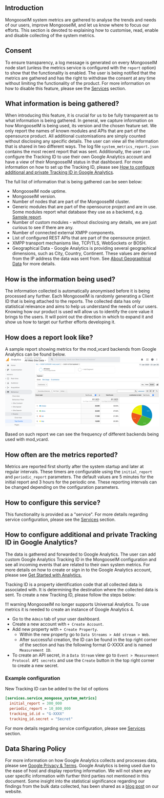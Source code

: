 ## Introduction
MongooseIM system metrics are gathered to analyse the trends and needs of our users, improve MongooseIM, and let us know where to focus our efforts.
This section is devoted to explaining how to customise, read, enable and disable collecting of the system metrics.

## Consent
To ensure transparency, a log message is generated on every MongooseIM node start (unless the metrics service is configured with the `report` option) to show that the functionality is enabled.
The user is being notified that the metrics are gathered and has the right to withdraw the consent at any time without limiting the functionality of the product.
For more information on how to disable this feature, please see the [Services][service_mongoose_system_metrics] section.

## What information is being gathered?
When introducing this feature, it is crucial for us to be fully transparent as to what information is being gathered.
In general, we capture information on how MongooseIM is being used, its version and the chosen feature set.
We only report the names of known modules and APIs that are part of the opensource product. All additional customisations are simply counted without disclosing any specific details.
The user can view all the information that is shared in two different ways. The log file `system_metrics_report.json` contains the most recent report that was sent.
Additionally, the user can configure the Tracking ID to use their own Google Analytics account and have a view of their MongooseIM status in that dashboard.
For more information on how to set up the Tracking ID, please see [How to configure additional and private Tracking ID in Google Analytics][how-to-configure-tracking-id].

The full list of information that is being gathered can be seen below:

* MongooseIM node uptime.
* MongooseIM version.
* Number of nodes that are part of the MongooseIM cluster.
* Generic modules that are part of the opensource project and are in use. Some modules report what database they use as a backend, e.g. [Sample report](#how-does-a-report-look-like).
* Number of custom modules - without disclosing any details, we are just curious to see if there are any.
* Number of connected external XMPP components.
* List of configured REST APIs that are part of the opensource project.
* XMPP transport mechanisms like, TCP/TLS, WebSockets or BOSH.
* Geographical Data - Google Analytics is providing several geographical dimensions, such as City, Country, Continent.
These values are derived from the IP address the data was sent from.
See [About Geographical Data](https://support.google.com/analytics/answer/6160484?hl=en) for more details.

## How is the information being used?
The information collected is automatically anonymised before it is being processed any further.
Each MongooseIM is randomly generating a Client ID that is being attached to the reports.
The collected data has only statistical relevance and aims to help us understand the needs of our users.
Knowing how our product is used will allow us to identify the core value it brings to the users. It will point out the direction in which to expand it and show us how to target our further efforts developing it.

## How does a report look like?
A sample report showing metrics for the mod_vcard backends from Google Analytics can be found below.
![System metrics sample report][system_metrics_report]

Based on such report we can see the frequency of different backends being used with mod_vcard.

## How often are the metrics reported?
Metrics are reported first shortly after the system startup and later at regular intervals.
These timers are configurable using the `initial_report` and `periodic_report` parameters.
The default values are 5 minutes for the initial report and 3 hours for the periodic one.
These reporting intervals can be changed depending on the configuration parameters.

## How to configure this service?
This functionality is provided as a "service".
For more details regarding service configuration, please see the [Services](../configuration/Services.md) section.

## How to configure additional and private Tracking ID in Google Analytics?
The data is gathered and forwarded to Google Analytics.
The user can add custom Google Analytics Tracking ID in the MongooseIM configuration and see all incoming events that are related to their own system metrics.
For more details on how to create or sign in to the Google Analytics account, please see [Get Started with Analytics.](https://support.google.com/analytics/answer/1008015?hl=en&ref_topic=3544906)

Tracking ID is a property identification code that all collected data is associated with.
It is determining the destination where the collected data is sent.
To create a new Tracking ID, please follow the steps below:

!!! warning
    MongooseIM no longer supports Universal Analytics. To use metrics it is needed to create an instance of Google Analytics 4.

* Go to the `Admin` tab of your user dashboard.
* Create a new account with `+ Create Account`.
* Add new property with `+ Create Property`.
    * Within the new property go to `Data Streams > Add stream > Web`.
    * After successful creation, the ID can be found in the top right corner of the section and has the following format G-XXXX and is named `Measurement ID`.
* To create an API secret, in a `Data Stream` view go to `Event > Measurement Protocol API secrets` and use the `Create` button in the top right corner to create a new secret. 

### Example configuration
New Tracking ID can be added to the list of options
```toml
[services.service_mongoose_system_metrics]
  initial_report = 300_000
  periodic_report = 10_800_000
  tracking_id.id = "G-XXXX"
  tracking_id.secret = "Secret"
```

For more details regarding service configuration, please see [Services](../configuration/Services.md) section.

## Data Sharing Policy
For more information on how Google Analytics collects and processes data, please see [Google Privacy & Terms](https://policies.google.com/technologies/partner-sites).
Google Analytics is being used due to the ease of host and display reporting information.
We will not share any user specific information with further third parties not mentioned in this document.
Some insight into the statistical significance regarding our findings from the bulk data collected, has been shared as a [blog post](https://www.erlang-solutions.com/blog/how-data-drives-mongooseim.html) on our website.

[system_metrics_report]: system_metrics_report.png
[how-to-configure-tracking-id]: #how-to-configure-additional-and-private-tracking-id-in-google-analytics
[service_mongoose_system_metrics]:../configuration/Services.md#service_mongoose_system_metrics
